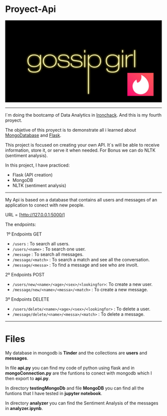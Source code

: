 # Proyect-Api

![portada](https://github.com/AnadeLuna/Proyect-Api/blob/main/data/gossipgirltinder.png)

------------------------------------------

I´m doing the bootcamp of Data Analytics in [Ironchack](https://www.ironhack.com/es). And this is my fourth proyect.

The objetive of this proyect is to demonstrate all i learned about [MongoDatabase](https://www.mongodb.com/es) and [Flask](https://flask.palletsprojects.com/en/1.1.x/).

This project is focused on creating your own API. It´s will be able to receive information, store it, or serve it when needed. For Bonus we can do NLTK (sentiment analysis).

In this project, I have practiced:

- Flask (API creation)
- MongoDB 
- NLTK (sentiment analysis)

------------------------------------------

My Api is based on a database that contains all users and messages of an application to conect with new people. 

URL = [http://127.0.0.1:5000/]

The endpoints: 

 1º Endpoints GET

- `/users` : To search all users.
- `/users/<name>` : To search one user.
- `/message` : To search all messages.
- `/message/<match>` : To search a match and see all the conversation.
- `/message/<messa>` : To find a message and see who are involt.

2º Endpoints POST

- `/users/new/<name>/<age>/<sex>/<lookingfor>`: To create a new user.
- `/message/new/<name>/<messa>/<match>` : To create a new message.

3º Endpoints DELETE

- `/users/delete/<name>/<age>/<sex>/<lookingfor>` : To delete a user.
- `/message/delete/<name>/<messa>/<match>` : To delete a message.

-----------------------------------------

# Files

My database in mongodb is **Tinder** and the collections are **users** and **messages**.

In file **api.py** you can find my code of python using flask and in **mongoConnection.py** are the funtions to conect with mongodb which I then export to **api.py**.

In directory **testingMongoDb** and file **MongoDB** you can find all the funtions that I have tested in **jupyter notebook**.

In directory **analyzer** you can find the Sentiment Analysis of the messages in **analyzer.ipynb**.






